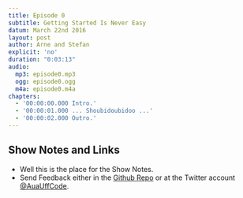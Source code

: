 ```yaml
---
title: Episode 0
subtitle: Getting Started Is Never Easy
datum: March 22nd 2016
layout: post
author: Arne and Stefan
explicit: 'no'
duration: "0:03:13"
audio:
  mp3: episode0.mp3
  ogg: episode0.ogg
  m4a: episode0.m4a
chapters:
  - '00:00:00.000 Intro.'
  - '00:00:01.000 ... Shoubidoubidoo ...'
  - '00:00:02.000 Outro.'
---
```




## Show Notes and Links

  * Well this is the place for the Show Notes.
  * Send Feedback either in the [Github Repo](https://github.com/haslinger/jekyll-octopod) or at the Twitter account [@AuaUffCode](http://twitter.com/@AuaUffCode).
